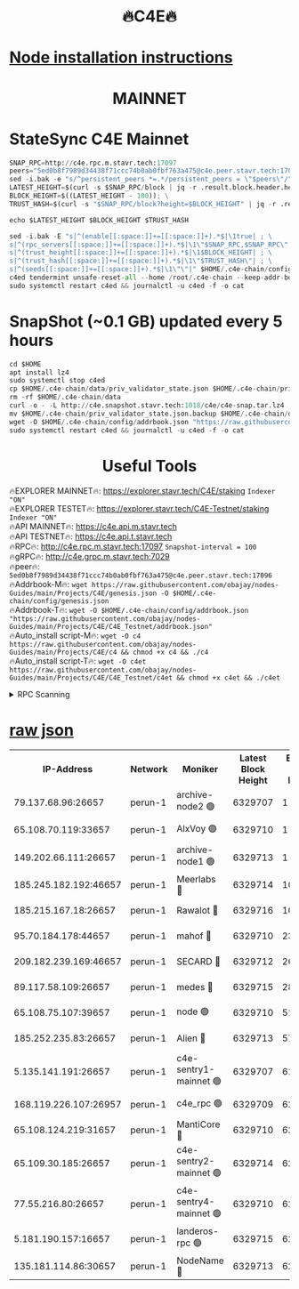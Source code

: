 <h1 align="center"> 🔥C4E🔥</h1>

[Node installation instructions](https://github.com/obajay/nodes-Guides/tree/main/Projects/C4E)
=

<h1 align="center"> MAINNET</h1>

# StateSync C4E Mainnet
```python
SNAP_RPC=http://c4e.rpc.m.stavr.tech:17097
peers="5ed0b8f7989d34438f71ccc74b0ab0fbf763a475@c4e.peer.stavr.tech:17096"
sed -i.bak -e "s/^persistent_peers *=.*/persistent_peers = \"$peers\"/" $HOME/.c4e-chain/config/config.toml
LATEST_HEIGHT=$(curl -s $SNAP_RPC/block | jq -r .result.block.header.height); \
BLOCK_HEIGHT=$((LATEST_HEIGHT - 100)); \
TRUST_HASH=$(curl -s "$SNAP_RPC/block?height=$BLOCK_HEIGHT" | jq -r .result.block_id.hash)

echo $LATEST_HEIGHT $BLOCK_HEIGHT $TRUST_HASH

sed -i.bak -E "s|^(enable[[:space:]]+=[[:space:]]+).*$|\1true| ; \
s|^(rpc_servers[[:space:]]+=[[:space:]]+).*$|\1\"$SNAP_RPC,$SNAP_RPC\"| ; \
s|^(trust_height[[:space:]]+=[[:space:]]+).*$|\1$BLOCK_HEIGHT| ; \
s|^(trust_hash[[:space:]]+=[[:space:]]+).*$|\1\"$TRUST_HASH\"| ; \
s|^(seeds[[:space:]]+=[[:space:]]+).*$|\1\"\"|" $HOME/.c4e-chain/config/config.toml
c4ed tendermint unsafe-reset-all --home /root/.c4e-chain --keep-addr-book
sudo systemctl restart c4ed && journalctl -u c4ed -f -o cat
```
# SnapShot (~0.1 GB) updated every 5 hours
```python
cd $HOME
apt install lz4
sudo systemctl stop c4ed
cp $HOME/.c4e-chain/data/priv_validator_state.json $HOME/.c4e-chain/priv_validator_state.json.backup
rm -rf $HOME/.c4e-chain/data
curl -o - -L http://c4e.snapshot.stavr.tech:1018/c4e/c4e-snap.tar.lz4 | lz4 -c -d - | tar -x -C $HOME/.c4e-chain --strip-components 2
mv $HOME/.c4e-chain/priv_validator_state.json.backup $HOME/.c4e-chain/data/priv_validator_state.json
wget -O $HOME/.c4e-chain/config/addrbook.json "https://raw.githubusercontent.com/obajay/nodes-Guides/main/Projects/C4E/addrbook.json"
sudo systemctl restart c4ed && journalctl -u c4ed -f -o cat
```
 <h1 align="center"> Useful Tools</h1>

🔥EXPLORER MAINNET🔥:  https://explorer.stavr.tech/C4E/staking            `Indexer "ON"` \
🔥EXPLORER TESTET🔥:   https://explorer.stavr.tech/C4E-Testnet/staking     `Indexer "ON"` \
🔥API MAINNET🔥:       https://c4e.api.m.stavr.tech \
🔥API TESTNET🔥:       https://c4e.api.t.stavr.tech \
🔥RPC🔥:               http://c4e.rpc.m.stavr.tech:17097                  `Snapshot-interval = 100` \
🔥gRPC🔥:              http://c4e.grpc.m.stavr.tech:7029 \
🔥peer🔥:              `5ed0b8f7989d34438f71ccc74b0ab0fbf763a475@c4e.peer.stavr.tech:17096` \
🔥Addrbook-M🔥:    ```wget https://raw.githubusercontent.com/obajay/nodes-Guides/main/Projects/C4E/genesis.json -O $HOME/.c4e-chain/config/genesis.json``` \
🔥Addrbook-T🔥:    ```wget -O $HOME/.c4e-chain/config/addrbook.json "https://raw.githubusercontent.com/obajay/nodes-Guides/main/Projects/C4E/C4E_Testnet/addrbook.json"``` \
🔥Auto_install script-M🔥: ```wget -O c4 https://raw.githubusercontent.com/obajay/nodes-Guides/main/Projects/C4E/c4 && chmod +x c4 && ./c4``` \
🔥Auto_install script-T🔥: ```wget -O c4et https://raw.githubusercontent.com/obajay/nodes-Guides/main/Projects/C4E/C4E_Testnet/c4et && chmod +x c4et && ./c4et```




<details>
<summary>RPC Scanning</summary>

<h2 align="center"> We scan nodes in real time every 4 hours. And we provide the final result of RPC endpoints.
We cannot influence the operation of these nodes in any way. </h2>


```python
If Voting Power is higher than 0 --> then the Node is a validator of the network and may be subject to attack and be a potential threat to the chain.
```
```python
We marked such validators with a red symbol
```

</details>

[raw json](https://rpc-check.c4e.stavr.tech/c4e/rpc-c4e-result.json)
=



<table><tr><th>IP-Address</th><th>Network</th><th>Moniker</th><th>Latest Block Height</th><th>Earliest Block Height</th><th>Catching Up</th><th>Tx Index</th><th>Voting Power</th><th>Scan Time</th></tr><tr><td>79.137.68.96:26657</td><td>perun-1</td><td>archive-node2 🟢</td><td>6329707</td><td>1</td><td>False</td><td>on</td><td>0</td><td>2023-12-17T17:36:48.127110729UTC</td></tr><tr><td>65.108.70.119:33657</td><td>perun-1</td><td>AlxVoy 🟢</td><td>6329710</td><td>1</td><td>False</td><td>on</td><td>0</td><td>2023-12-17T17:37:04.281732907UTC</td></tr><tr><td>149.202.66.111:26657</td><td>perun-1</td><td>archive-node1 🟢</td><td>6329713</td><td>1</td><td>False</td><td>on</td><td>0</td><td>2023-12-17T17:37:20.012497033UTC</td></tr><tr><td>185.245.182.192:46657</td><td>perun-1</td><td>Meerlabs 🔴</td><td>6329714</td><td>1051501</td><td>False</td><td>on</td><td>493550</td><td>2023-12-17T17:37:25.566654418UTC</td></tr><tr><td>185.215.167.18:26657</td><td>perun-1</td><td>Rawalot 🔴</td><td>6329716</td><td>1090501</td><td>False</td><td>on</td><td>579034</td><td>2023-12-17T17:37:36.821116145UTC</td></tr><tr><td>95.70.184.178:44657</td><td>perun-1</td><td>mahof 🔴</td><td>6329710</td><td>2342001</td><td>False</td><td>off</td><td>1357006</td><td>2023-12-17T17:37:03.493877977UTC</td></tr><tr><td>209.182.239.169:46657</td><td>perun-1</td><td>SECARD 🔴</td><td>6329712</td><td>2616101</td><td>False</td><td>off</td><td>675729</td><td>2023-12-17T17:37:17.646101962UTC</td></tr><tr><td>89.117.58.109:26657</td><td>perun-1</td><td>medes 🔴</td><td>6329715</td><td>2826001</td><td>False</td><td>off</td><td>471345</td><td>2023-12-17T17:37:32.018692241UTC</td></tr><tr><td>65.108.75.107:39657</td><td>perun-1</td><td>node 🟢</td><td>6329710</td><td>5198801</td><td>False</td><td>on</td><td>0</td><td>2023-12-17T17:37:06.678078020UTC</td></tr><tr><td>185.252.235.83:26657</td><td>perun-1</td><td>Alien 🔴</td><td>6329713</td><td>5736001</td><td>False</td><td>on</td><td>380508</td><td>2023-12-17T17:37:20.777761748UTC</td></tr><tr><td>5.135.141.191:26657</td><td>perun-1</td><td>c4e-sentry1-mainnet 🟢</td><td>6329707</td><td>6198001</td><td>False</td><td>on</td><td>0</td><td>2023-12-17T17:36:47.775615883UTC</td></tr><tr><td>168.119.226.107:26957</td><td>perun-1</td><td>c4e_rpc 🟢</td><td>6329709</td><td>6229708</td><td>False</td><td>on</td><td>0</td><td>2023-12-17T17:36:56.627620525UTC</td></tr><tr><td>65.108.124.219:31657</td><td>perun-1</td><td>MantiCore 🔴</td><td>6329710</td><td>6229710</td><td>False</td><td>off</td><td>837663</td><td>2023-12-17T17:37:03.092792489UTC</td></tr><tr><td>65.109.30.185:26657</td><td>perun-1</td><td>c4e-sentry2-mainnet 🟢</td><td>6329714</td><td>6238301</td><td>False</td><td>on</td><td>0</td><td>2023-12-17T17:37:25.260353856UTC</td></tr><tr><td>77.55.216.80:26657</td><td>perun-1</td><td>c4e-sentry4-mainnet 🟢</td><td>6329710</td><td>6241001</td><td>False</td><td>on</td><td>0</td><td>2023-12-17T17:37:03.846879701UTC</td></tr><tr><td>5.181.190.157:16657</td><td>perun-1</td><td>landeros-rpc 🟢</td><td>6329715</td><td>6278001</td><td>False</td><td>on</td><td>0</td><td>2023-12-17T17:37:36.465497432UTC</td></tr><tr><td>135.181.114.86:30657</td><td>perun-1</td><td>NodeName 🔴</td><td>6329713</td><td>6284301</td><td>False</td><td>off</td><td>333717</td><td>2023-12-17T17:37:20.392966029UTC</td></tr></table>
